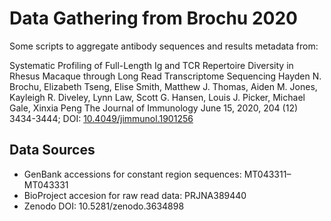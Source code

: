 # Data Gathering from Brochu 2020

Some scripts to aggregate antibody sequences and results metadata from:

Systematic Profiling of Full-Length Ig and TCR Repertoire Diversity in Rhesus Macaque through Long Read Transcriptome Sequencing
Hayden N. Brochu, Elizabeth Tseng, Elise Smith, Matthew J. Thomas, Aiden M. Jones, Kayleigh R. Diveley, Lynn Law, Scott G. Hansen, Louis J. Picker, Michael Gale, Xinxia Peng
The Journal of Immunology June 15, 2020, 204 (12) 3434-3444; DOI: [10.4049/jimmunol.1901256](https://doi.org/10.4049/jimmunol.1901256)

## Data Sources

 * GenBank accessions for constant region sequences: MT043311–MT043331
 * BioProject accesion for raw read data: PRJNA389440
 * Zenodo DOI: 10.5281/zenodo.3634898
